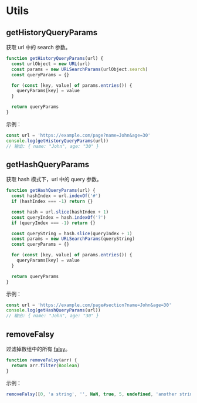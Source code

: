 # Utils

## getHistoryQueryParams

获取 url 中的 search 参数。

```js
function getHistoryQueryParams(url) {
  const urlObject = new URL(url)
  const params = new URLSearchParams(urlObject.search)
  const queryParams = {}

  for (const [key, value] of params.entries()) {
    queryParams[key] = value
  }

  return queryParams
}
```

示例：

```js
const url = 'https://example.com/page?name=John&age=30'
console.log(getHistoryQueryParams(url))
// 输出: { name: "John", age: "30" }
```

## getHashQueryParams

获取 hash 模式下，url 中的 query 参数。

```js
function getHashQueryParams(url) {
  const hashIndex = url.indexOf('#')
  if (hashIndex === -1) return {}

  const hash = url.slice(hashIndex + 1)
  const queryIndex = hash.indexOf('?')
  if (queryIndex === -1) return {}

  const queryString = hash.slice(queryIndex + 1)
  const params = new URLSearchParams(queryString)
  const queryParams = {}

  for (const [key, value] of params.entries()) {
    queryParams[key] = value
  }

  return queryParams
}
```

示例：

```js
const url = 'https://example.com/page#section?name=John&age=30'
console.log(getHashQueryParams(url))
// 输出: { name: "John", age: "30" }
```

## removeFalsy

过滤掉数组中的所有 [falsy](https://developer.mozilla.org/zh-CN/docs/Glossary/Falsy)。

```js
function removeFalsy(arr) {
  return arr.filter(Boolean)
}
```

示例：

```js
removeFalsy([0, 'a string', '', NaN, true, 5, undefined, 'another string', false]) // [ 'a string', true, 5, 'another string' ]
```

